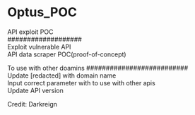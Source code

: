 # Optus_POC
API exploit POC<br>
###################<br>
Exploit vulnerable API<br>
API data scraper POC(proof-of-concept)<br>

To use with other doamins
##########################<br>
Update [redacted] with domain name<br>
Input correct parameter with to use with other apis<br>
Update API version

Credit: Darkreign
